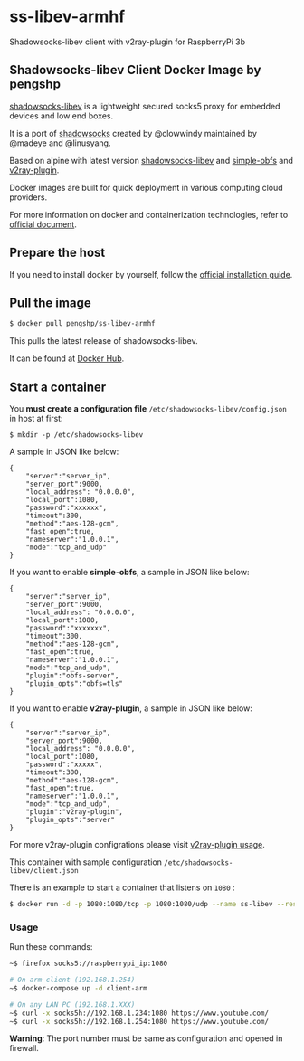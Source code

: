 # ss-libev-armhf
Shadowsocks-libev client with v2ray-plugin for RaspberryPi 3b
## Shadowsocks-libev Client Docker Image by pengshp

[shadowsocks-libev][1] is a lightweight secured socks5 proxy for embedded devices and low end boxes.

It is a port of [shadowsocks][2] created by @clowwindy maintained by @madeye and @linusyang.

Based on alpine with latest version [shadowsocks-libev](https://github.com/shadowsocks/shadowsocks-libev) and [simple-obfs](https://github.com/shadowsocks/simple-obfs) and [v2ray-plugin](https://github.com/shadowsocks/v2ray-plugin).

Docker images are built for quick deployment in various computing cloud providers.

For more information on docker and containerization technologies, refer to [official document][3].

## Prepare the host

If you need to install docker by yourself, follow the [official installation guide][4].

## Pull the image

```bash
$ docker pull pengshp/ss-libev-armhf
```

This pulls the latest release of shadowsocks-libev.

It can be found at [Docker Hub][5].

## Start a container

You **must create a configuration file**  `/etc/shadowsocks-libev/config.json` in host at first:

```
$ mkdir -p /etc/shadowsocks-libev
```

A sample in JSON like below:

```
{
    "server":"server_ip",
    "server_port":9000,
    "local_address": "0.0.0.0",
    "local_port":1080,
    "password":"xxxxxx",
    "timeout":300,
    "method":"aes-128-gcm",
    "fast_open":true,
    "nameserver":"1.0.0.1",
    "mode":"tcp_and_udp"
}
```

If you want to enable **simple-obfs**, a sample in JSON like below:

```
{
    "server":"server_ip",
    "server_port":9000,
    "local_address": "0.0.0.0",
    "local_port":1080,
    "password":"xxxxxxx",
    "timeout":300,
    "method":"aes-128-gcm",
    "fast_open":true,
    "nameserver":"1.0.0.1",
    "mode":"tcp_and_udp",
    "plugin":"obfs-server",
    "plugin_opts":"obfs=tls"
}
```

If you want to enable **v2ray-plugin**, a sample in JSON like below:

```
{
    "server":"server_ip",
    "server_port":9000,
    "local_address": "0.0.0.0",
    "local_port":1080,
    "password":"xxxxx",
    "timeout":300,
    "method":"aes-128-gcm",
    "fast_open":true,
    "nameserver":"1.0.0.1",
    "mode":"tcp_and_udp",
    "plugin":"v2ray-plugin",
    "plugin_opts":"server"
}
```

For more v2ray-plugin configrations please visit [v2ray-plugin usage][6].

This container with sample configuration `/etc/shadowsocks-libev/client.json`

There is an example to start a container that listens on `1080` :

```bash
$ docker run -d -p 1080:1080/tcp -p 1080:1080/udp --name ss-libev --restart=always -v /etc/shadowsocks-libev:/etc/shadowsocks-libev pengshp/ss-libev-armhf
```
### Usage
Run these commands:
```bash
~$ firefox socks5://raspberrypi_ip:1080

# On arm client (192.168.1.254)
~$ docker-compose up -d client-arm

# On any LAN PC (192.168.1.XXX)
~$ curl -x socks5h://192.168.1.234:1080 https://www.youtube.com/
~$ curl -x socks5h://192.168.1.254:1080 https://www.youtube.com/
```

**Warning**: The port number must be same as configuration and opened in firewall.

[1]: https://github.com/shadowsocks/shadowsocks-libev
[2]: https://shadowsocks.org/en/index.html
[3]: https://docs.docker.com/
[4]: https://docs.docker.com/install/
[5]: https://hub.docker.com/r/teddysun/shadowsocks-libev/
[6]: https://github.com/shadowsocks/v2ray-plugin#usage
